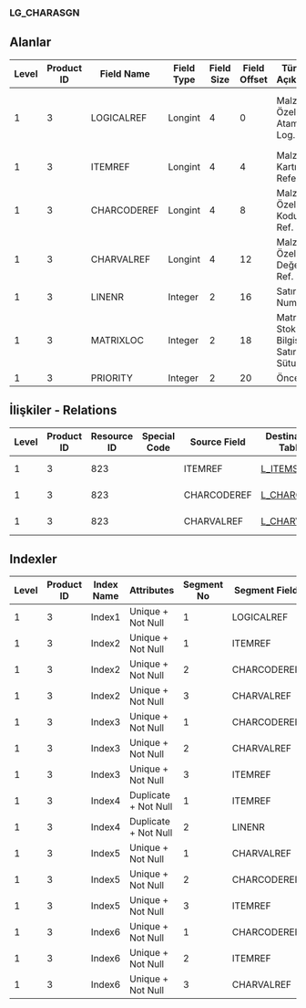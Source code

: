 ### LG_CHARASGN

## Alanlar

**Level**|**Product ID**|**Field Name**|**Field Type**|**Field Size**|**Field Offset**|**Türkçe Açıklama**|**Expression**
-----|-----|-----|-----|-----|-----|-----|-----
1|3|LOGICALREF|Longint|4|0|Malzeme Özellik Ataması Log. Ref.|Item Characteristic Assignment Logical Reference
1|3|ITEMREF|Longint|4|4|Malzeme Kartı Referansı|Item Card Reference
1|3|CHARCODEREF|Longint|4|8|Malzeme Özellik Kodu Ref.|Item Characteristic Code Reference
1|3|CHARVALREF|Longint|4|12|Malzeme Özellik Değeri Ref.|Item Characteristic Value Reference
1|3|LINENR|Integer|2|16|Satır Numarası|Line Number
1|3|MATRIXLOC|Integer|2|18|Matris Stok Yeri Bilgisi ; 0 Satır; 1 Sütun|Matrix Location Info ;0 Line;1 Column
1|3|PRIORITY|Integer|2|20|Öncelik|Priority

## İlişkiler - Relations

**Level**|**Product ID**|**Resource ID**|**Special Code**|**Source Field**|**Destination Table**|**Destination Field**|**Relation Type**|**Extra Condition**
-----|-----|-----|-----|-----|-----|-----|-----|-----
1|3|823||ITEMREF|[L_ITEMS](../LG_ITEMS "L_ITEMS")|LOGICALREF|one-to-one|
1|3|823||CHARCODEREF|[L_CHARCODE](../LG_CHARCODE "L_CHARCODE")|LOGICALREF|one-to-one|
1|3|823||CHARVALREF|[L_CHARVAL](../LG_CHARVAL "L_CHARVAL")|LOGICALREF|one-to-one|

## Indexler

**Level**|**Product ID**|**Index Name**|**Attributes**|**Segment No**|**Segment Field**|**Sense**
-----|-----|-----|-----|-----|-----|-----
1|3|Index1|Unique + Not Null|1|LOGICALREF|Ascending
1|3|Index2|Unique + Not Null|1|ITEMREF|Ascending
1|3|Index2|Unique + Not Null|2|CHARCODEREF|Ascending
1|3|Index2|Unique + Not Null|3|CHARVALREF|Ascending
1|3|Index3|Unique + Not Null|1|CHARCODEREF|Ascending
1|3|Index3|Unique + Not Null|2|CHARVALREF|Ascending
1|3|Index3|Unique + Not Null|3|ITEMREF|Ascending
1|3|Index4|Duplicate + Not Null|1|ITEMREF|Ascending
1|3|Index4|Duplicate + Not Null|2|LINENR|Ascending
1|3|Index5|Unique + Not Null|1|CHARVALREF|Ascending
1|3|Index5|Unique + Not Null|2|CHARCODEREF|Ascending
1|3|Index5|Unique + Not Null|3|ITEMREF|Ascending
1|3|Index6|Unique + Not Null|1|CHARCODEREF|Ascending
1|3|Index6|Unique + Not Null|2|ITEMREF|Ascending
1|3|Index6|Unique + Not Null|3|CHARVALREF|Ascending
